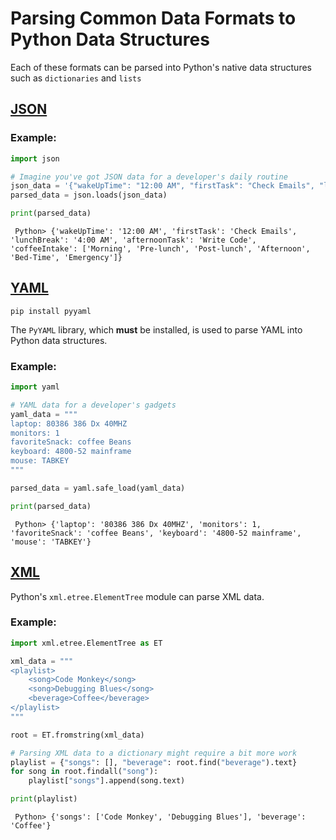 # Parsing Common Data Formats to Python Data Structures
 
 Each of these formats can be parsed into Python's native data structures such as ```dictionaries``` and ```lists```

## [JSON](JSON.md)

### Example:
```python
import json

# Imagine you've got JSON data for a developer's daily routine
json_data = '{"wakeUpTime": "12:00 AM", "firstTask": "Check Emails", "lunchBreak": "4:00 AM", "afternoonTask": "Write Code", "coffeeIntake": ["Morning", "Pre-lunch", "Post-lunch", "Afternoon", "Bed-Time" , "Emergency"]}'
parsed_data = json.loads(json_data)

print(parsed_data)
```
```Shell
 Python> {'wakeUpTime': '12:00 AM', 'firstTask': 'Check Emails', 'lunchBreak': '4:00 AM', 'afternoonTask': 'Write Code', 'coffeeIntake': ['Morning', 'Pre-lunch', 'Post-lunch', 'Afternoon', 'Bed-Time', 'Emergency']} 
 ```

## [YAML](YAML.md)

```shell
pip install pyyaml
```
The `PyYAML` library, which **must** be installed, is used to parse YAML into Python data structures.

### Example:
```python
import yaml

# YAML data for a developer's gadgets
yaml_data = """
laptop: 80386 386 Dx 40MHZ
monitors: 1 
favoriteSnack: coffee Beans
keyboard: 4800-52 mainframe
mouse: TABKEY
"""

parsed_data = yaml.safe_load(yaml_data)

print(parsed_data)
```
```shell
 Python> {'laptop': '80386 386 Dx 40MHZ', 'monitors': 1, 'favoriteSnack': 'coffee Beans', 'keyboard': '4800-52 mainframe', 'mouse': 'TABKEY'}
 ```

## [XML](XML.md)

Python's `xml.etree.ElementTree` module can parse XML data.

### Example:
```python
import xml.etree.ElementTree as ET

xml_data = """
<playlist>
    <song>Code Monkey</song>
    <song>Debugging Blues</song>
    <beverage>Coffee</beverage>
</playlist>
"""

root = ET.fromstring(xml_data)

# Parsing XML data to a dictionary might require a bit more work
playlist = {"songs": [], "beverage": root.find("beverage").text}
for song in root.findall("song"):
    playlist["songs"].append(song.text)

print(playlist)
```
```shell
 Python> {'songs': ['Code Monkey', 'Debugging Blues'], 'beverage': 'Coffee'}
```